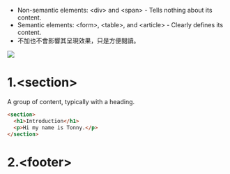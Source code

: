 - Non-semantic elements: \<div> and \<span> - Tells nothing about its content.  
- Semantic elements: \<form>, \<table>, and \<article> - Clearly defines its content.
- 不加也不會影響其呈現效果，只是方便閱讀。


<img src = 'https://www.w3schools.com/html/img_sem_elements.gif'>
  
# 1.\<section>
A  group of content, typically with a heading.
```html
<section>
  <h1>Introduction</h1>
  <p>Hi my name is Tonny.</p>
</section>
```

# 2.\<footer> 
